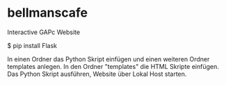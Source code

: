 # bellmanscafe
Interactive GAPc Website


$ pip install Flask

In einen Ordner das Python Skript einfügen und einen weiteren Ordner templates anlegen. In den Ordner "templates" die HTML Skripte einfügen. Das Python Skript ausführen, Website über Lokal Host starten.

